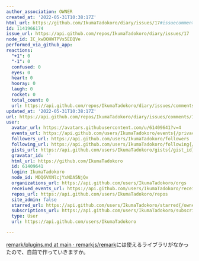 ```yaml
---
author_association: OWNER
created_at: '2022-05-31T10:38:17Z'
html_url: https://github.com/IkumaTadokoro/diary/issues/17#issuecomment-1141966174
id: 1141966174
issue_url: https://api.github.com/repos/IkumaTadokoro/diary/issues/17
node_id: IC_kwDOHWTPVs5EEQVe
performed_via_github_app: 
reactions:
  "+1": 0
  "-1": 0
  confused: 0
  eyes: 0
  heart: 0
  hooray: 0
  laugh: 0
  rocket: 0
  total_count: 0
  url: https://api.github.com/repos/IkumaTadokoro/diary/issues/comments/1141966174/reactions
updated_at: '2022-05-31T10:38:17Z'
url: https://api.github.com/repos/IkumaTadokoro/diary/issues/comments/1141966174
user:
  avatar_url: https://avatars.githubusercontent.com/u/61409641?v=4
  events_url: https://api.github.com/users/IkumaTadokoro/events{/privacy}
  followers_url: https://api.github.com/users/IkumaTadokoro/followers
  following_url: https://api.github.com/users/IkumaTadokoro/following{/other_user}
  gists_url: https://api.github.com/users/IkumaTadokoro/gists{/gist_id}
  gravatar_id: ''
  html_url: https://github.com/IkumaTadokoro
  id: 61409641
  login: IkumaTadokoro
  node_id: MDQ6VXNlcjYxNDA5NjQx
  organizations_url: https://api.github.com/users/IkumaTadokoro/orgs
  received_events_url: https://api.github.com/users/IkumaTadokoro/received_events
  repos_url: https://api.github.com/users/IkumaTadokoro/repos
  site_admin: false
  starred_url: https://api.github.com/users/IkumaTadokoro/starred{/owner}{/repo}
  subscriptions_url: https://api.github.com/users/IkumaTadokoro/subscriptions
  type: User
  url: https://api.github.com/users/IkumaTadokoro

---
```

[remark/plugins\.md at main · remarkjs/remark](https://github.com/remarkjs/remark/blob/main/doc/plugins.md#list-of-presets)には使えるライブラリがなかったので、自前で作っていきますか。